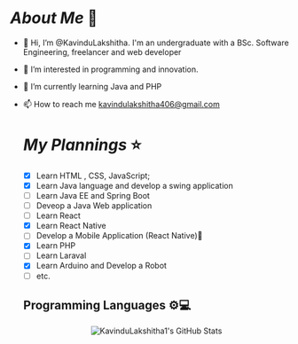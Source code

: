 
# **_About Me_** 🎈

- 👋 Hi, I’m @KavinduLakshitha. I'm an undergraduate with a BSc. Software Engineering, freelancer and web developer
- 👀 I’m interested in programming and innovation.
- 🌱 I’m currently learning Java and PHP
- 📫 How to reach me kavindulakshitha406@gmail.com

  # **_My Plannings_** ⭐

  - [x] Learn HTML , CSS, JavaScript;
  - [x] Learn Java language and develop a swing application
  - [ ] Learn Java EE and Spring Boot
  - [ ] Deveop a Java Web application
  - [ ] Learn React
  - [x] Learn React Native
  - [ ] Develop a Mobile Application (React Native)📱
  - [x] Learn PHP
  - [ ] Learn Laraval
  - [x] Learn Arduino and Develop a Robot
  - [ ] etc. 

  <div>
    <h2>Programming Languages ⚙💻</h2>
  </div>

  

  <div align="center">
    <img src="https://github-profile-summary-cards.vercel.app/api/cards/profile-details?username=KavinduLakshitha1&theme=github_dark" alt="KavinduLakshitha1's GitHub Stats"/>
</div>

<!---
KavinduLakshitha1/KavinduLakshitha1 is a ✨ special ✨ repository because its `README.md` (this file) appears on your GitHub profile.
- 💞️ I’m looking to collaborate on ...
You can click the Preview link to take a look at your changes.
--->
